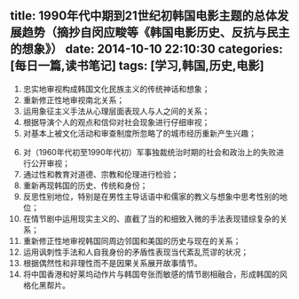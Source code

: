 title: 1990年代中期到21世纪初韩国电影主题的总体发展趋势（摘抄自闵应畯等《韩国电影历史、反抗与民主的想象》）
date: 2014-10-10 22:10:30
categories: [每日一篇,读书笔记]
tags: [学习,韩国,历史,电影]
---
1. 忠实地审视构成韩国文化民族主义的传统神话和想象；
2. 重新修正性地审视南北关系；
3. 运用象征主义手法从心理层面表现人与人之间的关系；
4. 根据导演个人的观点和信仰对社会现象进行仔细审视；
5. 对基本上被文化活动和审查制度所忽略了的城市经历重新产生兴趣；
<!--more-->
6. 对（1960年代初至1990年代初）军事独裁统治时期的社会和政治上的失败进行公开审视；
7. 通过性和教育对道德、宗教和伦理进行检验；
8. 重新再现韩国的历史、传统和身份；
9. 反思性别地位，特别是在男性主导话语中和儒家的教义与想象中思考性别的地位；
10. 在情节剧中运用现实主义的、直截了当的和细致入微的手法表现错综复杂的关系；
11. 重新修正性地审视韩国同周边邻国和美国的历史与现在的关系；
12. 运用讽刺性手法和人自我身份的矛盾性表现当代紊乱荒谬的状况；
13. 根据偶然性和非理性而不是因果关系展开故事情节。
14. 将中国香港和好莱坞动作片与韩国夸张而敏感的情节剧相融合，形成韩国的风格化黑帮片。
